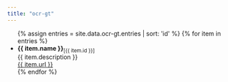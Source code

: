 ```yaml
---
title: "ocr-gt"
---
```


<ul> 
{% assign entries = site.data.ocr-gt.entries | sort: 'id' %}
{% for item in entries %}
    <li>
        <strong>{{ item.name }}</strong><sub>[{{ item.id }}]</sub><br>
        {{ item.description }}<br>
        <a href="{{ item.url }}">{{ item.url }}</a>
    </li>
{% endfor %}
</ul> 
